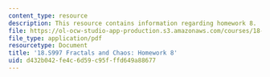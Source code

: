 ```yaml
---
content_type: resource
description: This resource contains information regarding homework 8.
file: https://ol-ocw-studio-app-production.s3.amazonaws.com/courses/18-s997-introduction-to-matlab-programming-fall-2011/d432b042fe4c6d59c95fffd649a88677_MIT18_S997F11_Homework_8.pdf
file_type: application/pdf
resourcetype: Document
title: '18.S997 Fractals and Chaos: Homework 8'
uid: d432b042-fe4c-6d59-c95f-ffd649a88677
---
```

